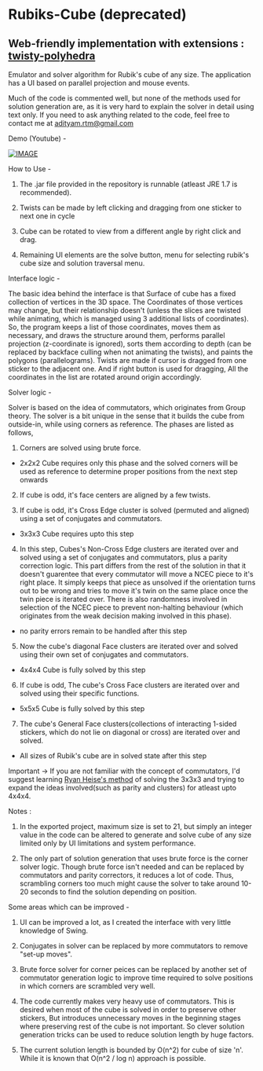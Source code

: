 # Rubiks-Cube (deprecated)
## Web-friendly implementation with extensions : [twisty-polyhedra](https://github.com/aditya-r-m/twisty-polyhedra)
Emulator and solver algorithm for Rubik's cube of any size. The application has a UI based on parallel projection and mouse events.

Much of the code is commented well, but none of the methods used for solution generation are, as it is very hard to explain the solver in detail using text only. If you need to ask anything related to the code, feel free to contact me at adityam.rtm@gmail.com

Demo (Youtube) -

[![IMAGE](https://img.youtube.com/vi/0V4vL051V80/0.jpg)](https://www.youtube.com/watch?v=0V4vL051V80)



How to Use -

1) The .jar file provided in the repository is runnable (atleast JRE 1.7 is recommended).

2) Twists can be made by left clicking and dragging from one sticker to next one in cycle

3) Cube can be rotated to view from a different angle by right click and drag.

4) Remaining UI elements are the solve button, menu for selecting rubik's cube size and solution traversal menu.

Interface logic - 

The basic idea behind the interface is that Surface of cube has a fixed collection of vertices in the 3D space. The Coordinates of those vertices may change, but their relationship doesn't (unless the slices are twisted while animating, which is managed using 3 additional lists of coordinates). So, the program keeps a list of those coordinates, moves them as necessary, and draws the structure around them, performs parallel projection (z-coordinate is ignored), sorts them according to depth (can be replaced by backface culling when not animating the twists), and paints the polygons (parallelograms).
Twists are made if cursor is dragged from one sticker to the adjacent one. And if right button is used for dragging, All the coordinates in the list are rotated around origin accordingly.

Solver logic -

Solver is based on the idea of commutators, which originates from Group theory. The solver is a bit unique in the sense that it builds the cube from outside-in, while using corners as reference. The phases are listed as follows,

1) Corners are solved using brute force.
- 2x2x2 Cube requires only this phase and the solved corners will be used as reference to determine proper positions from the next step onwards

2) If cube is odd, it's face centers are aligned by a few twists.

3) If cube is odd, it's Cross Edge cluster is solved (permuted and aligned) using a set of conjugates and commutators.
- 3x3x3 Cube requires upto this step

4) In this step, Cubes's Non-Cross Edge clusters are iterated over and solved using a set of conjugates and commutators, plus a parity correction logic. This part differs from the rest of the solution in that it doesn't guarentee that every commutator will move a NCEC piece to it's right place. It simply keeps that piece as unsolved if the orientation turns out to be wrong and tries to move it's twin on the same place once the twin piece is iterated over. There is also randomness involved in selection of the NCEC piece to prevent non-halting behaviour (which originates from the weak decision making involved in this phase).
- no parity errors remain to be handled after this step

5) Now the cube's diagonal Face clusters are iterated over and solved using their own set of conjugates and commutators.
- 4x4x4 Cube is fully solved by this step

6) If cube is odd, The cube's Cross Face clusters are iterated over and solved using their specific functions.
- 5x5x5 Cube is fully solved by this step

7) The cube's General Face clusters(collections of interacting 1-sided stickers, which do not lie on diagonal or cross) are iterated over and solved.
- All sizes of Rubik's cube are in solved state after this step

Important -> If you are not familiar with the concept of commutators, I'd suggest learning [Ryan Heise's method](http://www.ryanheise.com/cube/) of solving the 3x3x3 and trying to expand the ideas involved(such as parity and clusters) for atleast upto 4x4x4.

Notes :

1) In the exported project, maximum size is set to 21, but simply an integer value in the code can be altered to generate and solve cube of any size limited only by UI limitations and system performance.

2) The only part of solution generation that uses brute force is the corner solver logic. Though brute force isn't needed and can be replaced by commutators and parity correctors, it reduces a lot of code. Thus, scrambling corners too much might cause the solver to take around 10-20 seconds to find the solution depending on position.

Some areas which can be improved -

1) UI can be improved a lot, as I created the interface with very little knowledge of Swing.

2) Conjugates in solver can be replaced by more commutators to remove "set-up moves".

3) Brute force solver for corner peices can be replaced by another set of commutator generation logic to improve time required to solve positions in which corners are scrambled very well.

4) The code currently makes very heavy use of commutators. This is desired when most of the cube is solved in order to preserve other stickers, But introduces unnecessary moves in the beginning stages where preserving rest of the cube is not important. So clever solution generation tricks can be used to reduce solution length by huge factors.

5) The current solution length is bounded by O(n^2) for cube of size 'n'. While it is known that O(n^2 / log n) approach is possible.
